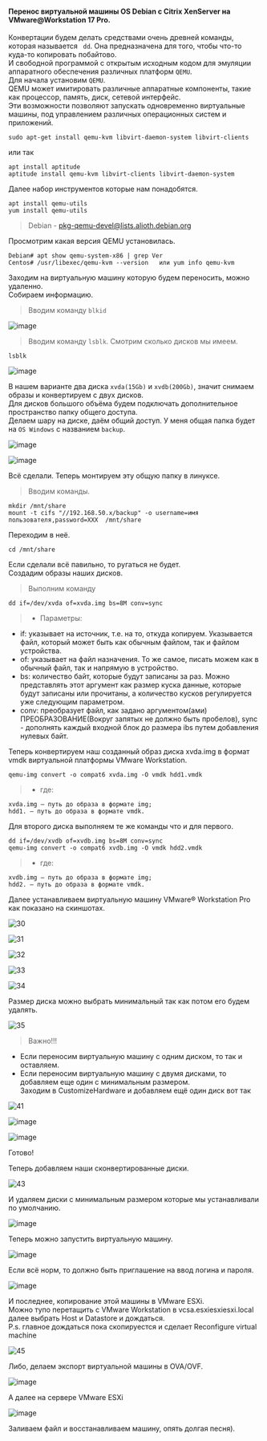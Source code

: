 #### Перенос виртуальной машины OS Debian c Citrix XenServer на VMware@Workstation 17 Pro.
Конвертации будем делать средствами очень древней команды, которая называется `` dd``. Она предназначена для того, чтобы что-то куда-то копировать побайтово.<br>
И свободной программой с открытым исходным кодом для эмуляции аппаратного обеспечения различных платформ `` QEMU ``.<br>
Для начала установим ``QEMU``.<br>
QEMU может имитировать различные аппаратные компоненты, такие как процессор, память, диск, сетевой интерфейс.<br>Эти возможности позволяют запускать одновременно виртуальные машины,
под управлением различных операционных систем и приложений. <br>
```
sudo apt-get install qemu-kvm libvirt-daemon-system libvirt-clients
```
или так<br>
```
apt install aptitude
aptitude install qemu-kvm libvirt-clients libvirt-daemon-system
```
Далее набор инструментов которые нам понадобятся.<br>
```
apt install qemu-utils
yum install qemu-utils
```
> Debian -   pkg-qemu-devel@lists.alioth.debian.org

Просмотрим какая версия QEMU установилась.<br>
```
Debian# apt show qemu-system-x86 | grep Ver
Centos# /usr/libexec/qemu-kvm --version   или yum info qemu-kvm
```
Заходим на виртуальную машину которую будем переносить, можно удаленно.<br>
Собираем информацию. 
> Вводим команду `` blkid ``

![image](https://github.com/tvgVita69/Linux_begin/assets/98489171/9d3c53e5-112b-4147-9717-0d9804f31da9)

> Вводим команду `` lsblk ``.
Смотрим сколько дисков мы имеем.<br>
```
lsblk
``` 
![image](https://github.com/tvgVita69/Linux_begin/assets/98489171/842dcd73-187e-4ffe-9850-9e67ef50a2c1)

В нашем варианте два диска ``xvda(15Gb)`` и ``xvdb(200Gb)``, значит снимаем образы и конвертируем с двух дисков.<br>
Для дисков большого объёма будем подключать дополнительное пространство папку общего доступа.<br>
Делаем шару на диске, даём общий доступ. У меня общая папка будет на ``OS Windows`` с названием ``backup``.<br>

![image](https://github.com/tvgVita69/Linux_begin/assets/98489171/47df0339-87c0-4f5a-adf2-3aa85c00ccc8)

![image](https://github.com/tvgVita69/Linux_begin/assets/98489171/640edbb2-7fea-4dd4-b4ae-296c7be50a6b)

Всё сделали. Теперь монтируем эту общую папку в линуксе.<br>
> Вводим команды.
```
mkdir /mnt/share
mount -t cifs "//192.168.50.x/backup" -o username=имя пользователя,password=XXX  /mnt/share
```
Переходим в неё.<br>
```
cd /mnt/share
```
Если сделали всё павильно, то ругаться не будет.<br>
Создадим образы наших дисков.<br>
> Выполним команду
```
dd if=/dev/xvda of=xvda.img bs=8M conv=sync
```
>- Параметры:
- if: указывает на источник, т.е. на то, откуда копируем. Указывается файл, который может быть как обычным файлом, так и файлом устройства.
- of: указывает на файл назначения. То же самое, писать можем как в обычный файл, так и напрямую в устройство.
- bs: количество байт, которые будут записаны за раз. Можно представлять этот аргумент как размер куска данные, которые будут записаны или прочитаны, а количество кусков регулируется уже следующим параметром.
- conv: преобразует файл, как задано аргументом(ами) ПРЕОБРАЗОВАНИЕ(Вокруг запятых не должно быть пробелов), sync - дополнять каждый входной блок до размера ibs путем добавления нулевых байт.

Теперь конвертируем наш созданный образ диска xvda.img в формат vmdk виртуальной платформы VMware Workstation.<br>
```
qemu-img convert -o compat6 xvda.img -O vmdk hdd1.vmdk
```
>- где:
```
xvda.img — путь до образа в формате img;
hdd1. — путь до образа в формате vmdk.
```
Для второго диска выполняем те же команды что и для первого.<br>
```
dd if=/dev/xvdb of=xvdb.img bs=8M conv=sync
qemu-img convert -o compat6 xvdb.img -O vmdk hdd2.vmdk
```
>- где:
```
xvdb.img — путь до образа в формате img;
hdd2. — путь до образа в формате vmdk.
```
Далее устанавливаем виртуальную машину VMware® Workstation Pro как показано на скиншотах.
 
![30](https://github.com/tvgVita69/Linux_begin/assets/98489171/d36392de-1e4f-4564-a280-4f8c3d99be37)
 
![31](https://github.com/tvgVita69/Linux_begin/assets/98489171/c1ef50d3-0189-46a5-9c36-96e33b189604)
 
![32](https://github.com/tvgVita69/Linux_begin/assets/98489171/21f8431d-3be8-4e71-8938-0e590c06a352)

![33](https://github.com/tvgVita69/Linux_begin/assets/98489171/14199e0f-5036-49dc-9d2a-290a61366d3b)
 
![34](https://github.com/tvgVita69/Linux_begin/assets/98489171/37903478-e7f2-4069-839f-9e1c4a1fc518)

Размер диска можно выбрать минимальный так как потом его будем удалять.

![35](https://github.com/tvgVita69/Linux_begin/assets/98489171/71d60a04-cfea-4b58-9267-679c77e87a63)

> Важно!!!
 - Если переносим виртуальную машину с одним диском, то так и оставляем.
 - Если переносим виртуальную машину с двумя дисками, то добавляем еще один с минимальным размером.<br>
Заходим в CustomizeHardware и добавляем ещё один диск вот так  

![41](https://github.com/tvgVita69/Linux_begin/assets/98489171/9b3f7e88-302b-47fb-b88f-ac19032b412f)

![image](https://github.com/tvgVita69/Linux_begin/assets/98489171/b28bf527-f97f-413d-b3e4-a620d3b811fe)

![image](https://github.com/tvgVita69/Linux_begin/assets/98489171/3659224e-b5e3-4448-a060-b2c2f0ec7639)

Готово!

Теперь добавляем наши сконвертированные диски.


![43](https://github.com/tvgVita69/Linux_begin/assets/98489171/3e57728b-752b-4d07-a243-132e020946b7)

И удаляем диски с минимальным размером которые мы устанавливали по умолчанию.

![image](https://github.com/tvgVita69/Linux_begin/assets/98489171/d1c18ad3-458b-4d1d-8db0-4cbccb53441c)

Теперь можно запустить виртуальную машину.

![image](https://github.com/tvgVita69/Linux_begin/assets/98489171/5a4247db-5a35-4ae7-b8cd-f1baae37f07f)

Если всё норм, то должно быть приглашение на ввод логина и пароля.

![image](https://github.com/tvgVita69/Linux_begin/assets/98489171/5f97fba4-ada9-4518-9a50-6cd3c826e24b)

И последнее, копирование этой машины в VMware ESXi.<br>
Можно тупо перетащить с VMware Workstation в vcsa.esxiesxiesxi.local далее выбрать Host и Datastore и дождаться.<br> 
P.s. главное дождаться пока скопируестся и сделает Reconfigure virtual machine

![45](https://github.com/tvgVita69/Linux_begin/assets/98489171/632d750b-0b23-48f3-b2f3-289a1d40dfe3)

Либо, делаем экспорт виртуальной машины в OVA/OVF.

![image](https://github.com/tvgVita69/Linux_begin/assets/98489171/5c1ab936-a1bb-43d2-bc1e-ea9393ac0ec0)

А далее на сервере VMware ESXi

![image](https://github.com/tvgVita69/Linux_begin/assets/98489171/f90b8ada-db5d-4938-8659-ef087932e73e)

Заливаем файл и восстанавливаем машину, опять долгая песня).

